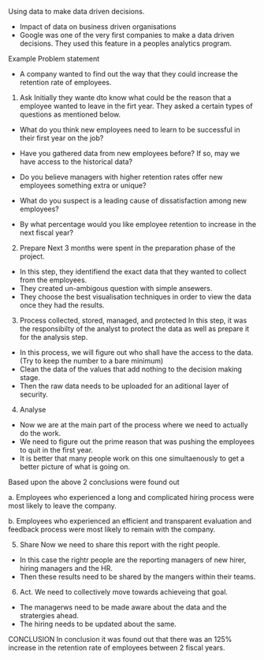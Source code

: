 Using data to make data driven decisions.
- Impact of data on business driven organisations 
- Google was one of the very first companies to make a data driven decisions. They used this feature in a peoples analytics program.

Example 
Problem statement 
- A company wanted to find out the way that they could increase the retention rate of employees.

1. Ask 
Initially they wante dto know what could be the reason that a employee wanted to leave in the firt year. They asked a certain types of questions as mentioned below.

- What do you think new employees need to learn to be successful in their first year on the job? 

- Have you gathered data from new employees before? If so, may we have access to the historical data?

- Do you believe managers with higher retention rates offer new employees something extra or unique?

- What do you suspect is a leading cause of dissatisfaction among new employees?

- By what percentage would you like employee retention to increase in the next fiscal year?

2. Prepare 
Next 3 months were spent in the preparation phase of the project.
- In this step, they identifiend the exact data that they wanted to collect from the employees.
- They created un-ambigous question with simple ansewers.
- They choose the best visualisation techniques in order to view the data once they had the results.

3. Process
collected, stored, managed, and protected
In this step, it was the responsibilty of the analyst to protect the data as well as prepare it for the analysis step.
- In this process, we will figure out who shall have the access to the data. (Try to keep the number to a bare minimum)
- Clean the data of the values that add nothing to the decision making stage.
- Then the raw data needs to be uploaded for an aditional layer of security.

4. Analyse 
- Now we are at the main part of the process where we need to actually do the work.
- We need to figure out the prime reason that was pushing the employees to quit in the first year.
- It is better that many people work on this one simultaenously to get a better picture of what is going on.

Based upon the above 2 conclusions were found out 

a. Employees who experienced a long and complicated hiring process were most likely to leave the company. 

b. Employees who experienced an efficient and transparent evaluation and feedback process were most likely to remain with the company. 

5. Share
Now we need to share this report with the right people.

- In this case the rightr people are the reporting managers of new hirer, hiring managers and the HR.
- Then these results need to be shared by the mangers within their teams.

6. Act.
We need to collectively move towards achieveing that goal.
- The managerws need to be made aware about the data and the stratergies ahead.
- The hiring needs to be updated about the same.

CONCLUSION
In conclusion it was found out that there was an 125% increase in the retention rate of employees between 2 fiscal years.